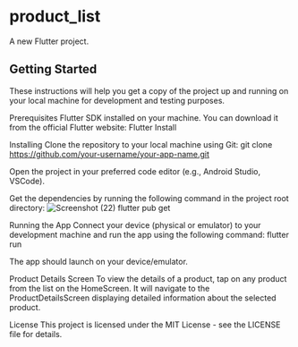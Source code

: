 # product_list

A new Flutter project.

## Getting Started

These instructions will help you get a copy of the project up and running on your local machine for development and testing purposes.

Prerequisites
Flutter SDK installed on your machine. You can download it from the official Flutter website: Flutter Install

Installing
Clone the repository to your local machine using Git:
git clone https://github.com/your-username/your-app-name.git

Open the project in your preferred code editor (e.g., Android Studio, VSCode).

Get the dependencies by running the following command in the project root directory:
![Screenshot (22)](https://github.com/Elumalai24/ProductList/assets/93655628/9b15eae2-d38a-46cd-af66-b4b874a9abb2)
flutter pub get

Running the App
Connect your device (physical or emulator) to your development machine and run the app using the following command:
flutter run

The app should launch on your device/emulator.

Product Details Screen
To view the details of a product, tap on any product from the list on the HomeScreen. It will navigate to the ProductDetailsScreen displaying detailed information about the selected product.

License
This project is licensed under the MIT License - see the LICENSE file for details.
